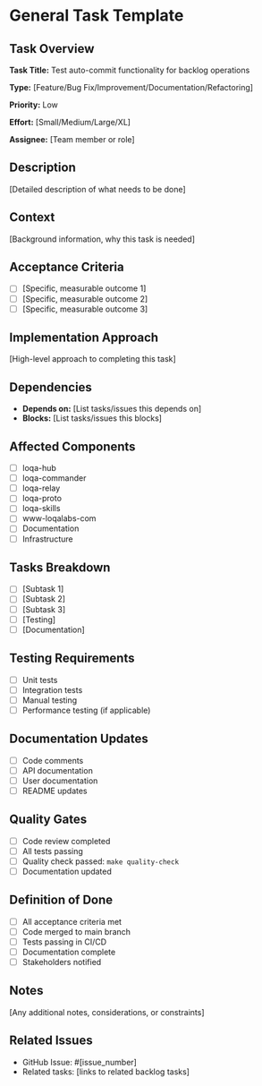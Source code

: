 # General Task Template

## Task Overview
**Task Title:** Test auto-commit functionality for backlog operations

**Type:** [Feature/Bug Fix/Improvement/Documentation/Refactoring]

**Priority:** Low

**Effort:** [Small/Medium/Large/XL]

**Assignee:** [Team member or role]

## Description
[Detailed description of what needs to be done]

## Context
[Background information, why this task is needed]

## Acceptance Criteria
- [ ] [Specific, measurable outcome 1]
- [ ] [Specific, measurable outcome 2]
- [ ] [Specific, measurable outcome 3]

## Implementation Approach
[High-level approach to completing this task]

## Dependencies
- **Depends on:** [List tasks/issues this depends on]
- **Blocks:** [List tasks/issues this blocks]

## Affected Components
- [ ] loqa-hub
- [ ] loqa-commander
- [ ] loqa-relay
- [ ] loqa-proto
- [ ] loqa-skills
- [ ] www-loqalabs-com
- [ ] Documentation
- [ ] Infrastructure

## Tasks Breakdown
- [ ] [Subtask 1]
- [ ] [Subtask 2]
- [ ] [Subtask 3]
- [ ] [Testing]
- [ ] [Documentation]

## Testing Requirements
- [ ] Unit tests
- [ ] Integration tests
- [ ] Manual testing
- [ ] Performance testing (if applicable)

## Documentation Updates
- [ ] Code comments
- [ ] API documentation
- [ ] User documentation
- [ ] README updates

## Quality Gates
- [ ] Code review completed
- [ ] All tests passing
- [ ] Quality check passed: `make quality-check`
- [ ] Documentation updated

## Definition of Done
- [ ] All acceptance criteria met
- [ ] Code merged to main branch
- [ ] Tests passing in CI/CD
- [ ] Documentation complete
- [ ] Stakeholders notified

## Notes
[Any additional notes, considerations, or constraints]

## Related Issues
- GitHub Issue: #[issue_number]
- Related tasks: [links to related backlog tasks]